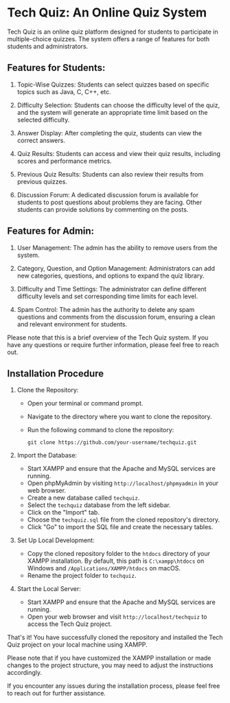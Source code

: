 # Tech Quiz: An Online Quiz System

Tech Quiz is an online quiz platform designed for students to participate in multiple-choice quizzes. The system offers a range of features for both students and administrators.

## Features for Students:

1. Topic-Wise Quizzes: Students can select quizzes based on specific topics such as Java, C, C++, etc.

2. Difficulty Selection: Students can choose the difficulty level of the quiz, and the system will generate an appropriate time limit based on the selected difficulty.

3. Answer Display: After completing the quiz, students can view the correct answers.

4. Quiz Results: Students can access and view their quiz results, including scores and performance metrics.

5. Previous Quiz Results: Students can also review their results from previous quizzes.

6. Discussion Forum: A dedicated discussion forum is available for students to post questions about problems they are facing. Other students can provide solutions by commenting on the posts.

## Features for Admin:

1. User Management: The admin has the ability to remove users from the system.

2. Category, Question, and Option Management: Administrators can add new categories, questions, and options to expand the quiz library.

3. Difficulty and Time Settings: The administrator can define different difficulty levels and set corresponding time limits for each level.

4. Spam Control: The admin has the authority to delete any spam questions and comments from the discussion forum, ensuring a clean and relevant environment for students.

Please note that this is a brief overview of the Tech Quiz system. If you have any questions or require further information, please feel free to reach out.

## Installation Procedure

1. Clone the Repository:
   - Open your terminal or command prompt.
   - Navigate to the directory where you want to clone the repository.
   - Run the following command to clone the repository:

     ```shell
     git clone https://github.com/your-username/techquiz.git
     ```

2. Import the Database:
   - Start XAMPP and ensure that the Apache and MySQL services are running.
   - Open phpMyAdmin by visiting `http://localhost/phpmyadmin` in your web browser.
   - Create a new database called `techquiz`.
   - Select the `techquiz` database from the left sidebar.
   - Click on the "Import" tab.
   - Choose the `techquiz.sql` file from the cloned repository's directory.
   - Click "Go" to import the SQL file and create the necessary tables.

3. Set Up Local Development:
   - Copy the cloned repository folder to the `htdocs` directory of your XAMPP installation. By default, this path is `C:\xampp\htdocs` on Windows and `/Applications/XAMPP/htdocs` on macOS.
   - Rename the project folder to `techquiz`.

4. Start the Local Server:
   - Start XAMPP and ensure that the Apache and MySQL services are running.
   - Open your web browser and visit `http://localhost/techquiz` to access the Tech Quiz project.

That's it! You have successfully cloned the repository and installed the Tech Quiz project on your local machine using XAMPP.

Please note that if you have customized the XAMPP installation or made changes to the project structure, you may need to adjust the instructions accordingly.

If you encounter any issues during the installation process, please feel free to reach out for further assistance.

